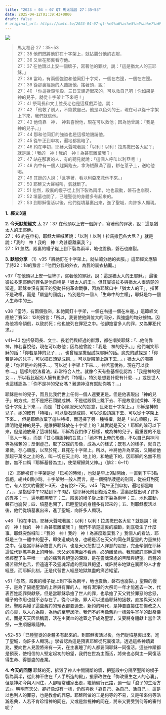 ```yaml
---
title: "2023 – 04 – 07 QT 馬太福音 27：35~53"
date: 2025-04-12T01:39:43+0800
draft: false
# original_url: https://cmtc.tw/2023-04-07-qt-%e9%a6%ac%e5%a4%aa%e7%a6%8f%e9%9f%b3-27%ef%bc%9a3553
---
```


![](/images/qt.jpg)
> 馬太福音 27：35\~53  
> 27：35 他們既將他釘在十字架上，就拈鬮分他的衣服，  
> 27：36 又坐在那裏看守他。  
> 27：37 在他頭以上安一個牌子，寫著他的罪狀，說：「這是猶太人的王耶穌。」  
> 27：38 當時，有兩個強盜和他同釘十字架，一個在右邊，一個在左邊。  
> 27：39 從那裏經過的人譏誚他，搖著頭，說：  
> 27：40 「你這拆毀聖殿、三日又建造起來的，可以救自己吧！你如果是　神的兒子，就從十字架上下來吧！」  
> 27：41 祭司長和文士並長老也是這樣戲弄他，說：  
> 27：42 「他救了別人，不能救自己。他是以色列的王，現在可以從十字架上下來，我們就信他。  
> 27：43 他倚靠　神，　神若喜悅他，現在可以救他；因為他曾說：『我是　神的兒子。』」  
> 27：44 那和他同釘的強盜也是這樣地譏誚他。  
> 27：45 從午正到申初，遍地都黑暗了。  
> 27：46 約在申初，耶穌大聲喊著說：「以利！以利！拉馬撒巴各大尼？」就是說：「我的　神！我的　神！為甚麼離棄我？」  
> 27：47 站在那裏的人，有的聽見就說：「這個人呼叫以利亞呢！」  
> 27：48 內中有一個人趕緊跑去，拿海絨蘸滿了醋，綁在葦子上，送給他喝。  
> 27：49 其餘的人說：「且等著，看以利亞來救他不來。」  
> 27：50 耶穌又大聲喊叫，氣就斷了。  
> 27：51 忽然，殿裏的幔子從上到下裂為兩半，地也震動，磐石也崩裂，  
> 27：52 墳墓也開了，已睡聖徒的身體多有起來的。  
> 27：53 到耶穌復活以後，他們從墳墓裏出來，進了聖城，向許多人顯現。

**1.  經文3遍**

**2. 今天默想經文**
太 27：37 在他頭以上安一個牌子，寫著他的罪狀，說：這是猶太人的王耶穌。  
27：46 約在申初，耶穌大聲喊著說：「以利！以利！拉馬撒巴各大尼？」就是說：「我的　神！我的　神！為甚麼離棄我？」  
27：51 忽然，殿裏的幔子從上到下裂為兩半，地也震動，磐石也崩裂。

**3. 默想分享**
（1）v35「將祂釘在十字架上，就拈鬮分祂的衣服。」這節經文應驗了詩22：18的豫言：「他們分我的外衣，為我的裏衣拈鬮。」

v37「在他頭以上安一個牌子，寫著他的罪狀，說：這是猶太人的王耶穌。」最後彼拉多定耶穌的罪名是他自稱是「猶太人的王」。但其實彼拉多與猶太人很清楚的知道，耶穌並沒有真正的發動任何革命戰爭，因為耶穌口中「猶太人的王」，指著不是政權，而是「屬靈的國度」，特別是每一個人「生命中的主權」，耶穌是每一個人生命中的王。

v38「當時，有兩個強盜，和祂同釘十字架，一個在右邊一個在左邊。」這節經文應驗了賽53：12的預言：「所以，我要使他與位大的同分，與強盛的均分擄物。因為他將命傾倒，以致於死；他也被列在罪犯之中。他卻擔當多人的罪，又為罪犯代求。」

v41\~43 包括祭司長、文士、長老們與經過的群眾，都在嘲笑耶穌：「…他倚靠　神，神若喜悅他，現在可以救他；因為他曾說：『我是　神的兒子。』」他們嘲笑耶穌的話：「你若是神的兒子…」，也曾經是撒但試探耶穌的話。魔鬼的試探是：「你若是神的兒子，可以把石頭變成餅…，可以從殿頂上跳下去…。」猶太人的嘲笑是：「你若是神的兒子…，可以從十字架上下來…，神若喜悅祢，現在可以救祢…。」這樣的說法看法，非常符合人性。就像今天有些基督徒認為：「我是神的兒女…，所以我比起別人擁有更多的『特權』，特別是想要什麼有什麼…。」或是世人也這樣認為：「你不是神的兒女嗎？難道神沒有幫助你嗎？…」

耶穌是神的兒子，而且比我們世上任何一個人還要更是。但是他表現出「神的兒子」的方式，並不是把石頭變成餅、不是從殿頂上跳下去、不是故意試探神、不是從十字架上下來…，而是「甘心順服天父的旨意，且死在十字架上。」耶穌是神的兒子，祂的確有「特權」，可以變石頭成餅、可以從殿頂跳下去、可以從十字架上下來…，但是耶穌放棄了這些特權，而選擇了另一種特權，就是「甘心順服」，來證明祂是神的兒子。是誰把耶穌放在十字架上的？其實就是天父！耶穌的確可以下來，但是祂放棄了這項特權。耶穌為我們作了榜樣，成為神的兒子，最重要的不是「高人一等」，而是「甘心順服神的旨意」：「祂本有上帝的形像，不以自己與神同等為強奪的；反倒虛己，取了奴僕的形像，成為人的樣式；既有人的樣子，就自己卑微，存心順服，以至於死，且死在十字架上。所以，神將他升為至高，又賜給他那超乎萬名之上的名，叫一切在天上的、地上的，和地底下的，因耶穌的名無不屈膝，無不口稱『耶穌基督為主』，使榮耀歸與父神。」（腓2：6\~11）

（2）耶穌被釘十字架是從「巳初的時候」，也就是早上9點開始，一直到下午3點氣絕，總共6個小時。十字架對一般人而言，是一個殘酷凌遲的刑罰，從被釘到死亡，有人說大約需要1\~3天、也有說2\~7天。v45「從午正到申初，遍地都黑暗了。」，是指從中午12點到下午3點，從耶穌死前到復活之後，這裏記載出現了許多的異兆：一、遍地都黑暗了；二、殿裏的幔子從上到下裂為兩半；三、地也震動，磐石也崩裂；四、墳墓也開了，已睡聖徒的身體多有起來的；五、到耶穌復活以後，他們從墳墓裏出來，進了聖城，向許多人顯現。

v46 「約在申初，耶穌大聲喊著說：以利！以利！拉馬撒巴各大尼？就是說：我的　神！我的　神！為甚麼離棄我？」我們不清楚這裏的細節，到底發生了什麼事。耶穌突然喊叫：「我的　神！我的　神！為甚麼離棄我？」我個人的看法，耶穌是三位一體中的聖子，即使道成肉身，也總是活在天父的同在與聖靈的力量扶持之中。但是當耶穌承擔世人的罪，也是天父把對世人罪惡的震怒，完全傾倒在耶穌這位代罪羔羊身上的時候，天父必須掩面不看祂，必須離棄祂。我想或許耶穌這時候經歷了生平唯一一處的痛苦與絕望的深淵，是在靈魂深處的黑暗與絕望。肉體的痛苦雖然也苦，但遠遠不及靈魂深處的黑暗與絕望，或許將來地獄在裏面的人才會經歷，而耶穌此刻，正是代替世人經歷地獄無盡的痛苦絕望。

v51「忽然，殿裏的幔子從上到下裂為兩半，地也震動，磐石也崩裂。」聖殿的幔子，是為了隔絕聖潔的上帝與有罪的人，唯有潔淨的大祭司一年才能進去一次，代表百姓認罪與獻祭。但是當耶穌承擔了世人的罪，也承擔了天父對於罪惡的忿怒，幔子的作用也就不必存在了。從今以後，罪人可以透過耶穌的拯救，直接與天父和好。聖殿與幔子這些舊約的預表都要過去，新約的時代，是神要直接住在悔改之人的心裏，以人心為殿，為祂的至聖居所。我們不必再像舊約一樣殺牛宰羊的獻祭儀式，而是天天因信稱義，活在主寶血的遮蓋之下成為聖潔，又要將身體獻上當作活祭，一生順服跟隨神。

v52\~53「已睡聖徒的身體多有起來的。到耶穌復活以後，他們從墳墓裏出來，進了聖城，向許多人顯現。」學者認為這是預表耶穌從死裏復活，透過這些神蹟異兆，要向世人見證將來有一天，在主裏睡了的人都要同耶穌一同復活。這些神蹟都是預表，使相信的人堅定起初的盼望，我們在世為主而活，將來也必與主一同復活得生命、得豐盛的產業。

**4. 今天的回應**
耶穌的死，拆毀了神人中間隔斷的牆，把聖殿中分隔至聖所的幔子裂為兩半，從此神不住在「人手所造的殿」，搬家改住在「悔改重生之人的心裏」。但是神如今與人同住，人卻經常離家出走，繼續偏行己路，過一個「浪子的生活方式」。明明有天父，卻好像沒有一樣，仍然喜歡「靠自己、為自己、活自己」，這是以色列人的罪惡，也是教會的罪惡。耶穌所做的工是何等的不易，又是帶來何等浩瀚恩典，人若不肯珍惜神的同在，又或是無視神的同在，將來又要受到何等的審判呢？
